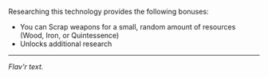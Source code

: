 Researching this technology provides the following bonuses:
* You can Scrap weapons for a small, random amount of resources (Wood, Iron, or Quintessence)
* Unlocks additional research

---

_Flav'r text._
